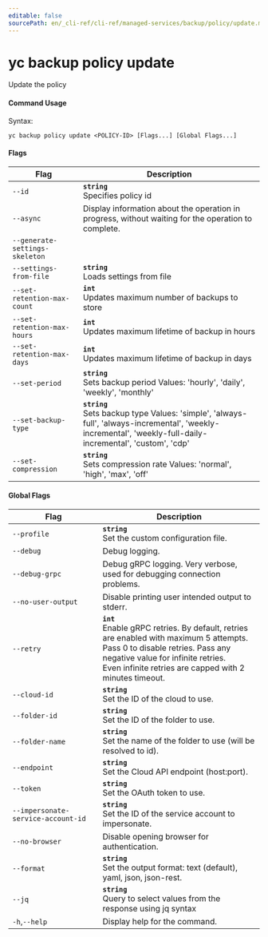 ```yaml
---
editable: false
sourcePath: en/_cli-ref/cli-ref/managed-services/backup/policy/update.md
---
```


# yc backup policy update

Update the policy

#### Command Usage

Syntax: 

`yc backup policy update <POLICY-ID> [Flags...] [Global Flags...]`

#### Flags

| Flag | Description |
|----|----|
|`--id`|<b>`string`</b><br/>Specifies policy id|
|`--async`|Display information about the operation in progress, without waiting for the operation to complete.|
|`--generate-settings-skeleton`||
|`--settings-from-file`|<b>`string`</b><br/>Loads settings from file|
|`--set-retention-max-count`|<b>`int`</b><br/>Updates maximum number of backups to store|
|`--set-retention-max-hours`|<b>`int`</b><br/>Updates maximum lifetime of backup in hours|
|`--set-retention-max-days`|<b>`int`</b><br/>Updates maximum lifetime of backup in days|
|`--set-period`|<b>`string`</b><br/>Sets backup period Values: 'hourly', 'daily', 'weekly', 'monthly'|
|`--set-backup-type`|<b>`string`</b><br/>Sets backup type Values: 'simple', 'always-full', 'always-incremental', 'weekly-incremental', 'weekly-full-daily-incremental', 'custom', 'cdp'|
|`--set-compression`|<b>`string`</b><br/>Sets compression rate Values: 'normal', 'high', 'max', 'off'|

#### Global Flags

| Flag | Description |
|----|----|
|`--profile`|<b>`string`</b><br/>Set the custom configuration file.|
|`--debug`|Debug logging.|
|`--debug-grpc`|Debug gRPC logging. Very verbose, used for debugging connection problems.|
|`--no-user-output`|Disable printing user intended output to stderr.|
|`--retry`|<b>`int`</b><br/>Enable gRPC retries. By default, retries are enabled with maximum 5 attempts.<br/>Pass 0 to disable retries. Pass any negative value for infinite retries.<br/>Even infinite retries are capped with 2 minutes timeout.|
|`--cloud-id`|<b>`string`</b><br/>Set the ID of the cloud to use.|
|`--folder-id`|<b>`string`</b><br/>Set the ID of the folder to use.|
|`--folder-name`|<b>`string`</b><br/>Set the name of the folder to use (will be resolved to id).|
|`--endpoint`|<b>`string`</b><br/>Set the Cloud API endpoint (host:port).|
|`--token`|<b>`string`</b><br/>Set the OAuth token to use.|
|`--impersonate-service-account-id`|<b>`string`</b><br/>Set the ID of the service account to impersonate.|
|`--no-browser`|Disable opening browser for authentication.|
|`--format`|<b>`string`</b><br/>Set the output format: text (default), yaml, json, json-rest.|
|`--jq`|<b>`string`</b><br/>Query to select values from the response using jq syntax|
|`-h`,`--help`|Display help for the command.|
